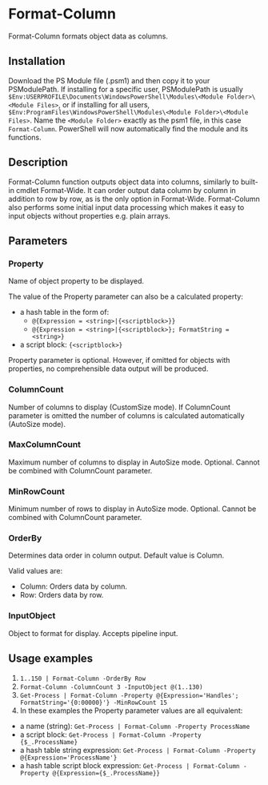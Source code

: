 # Format-Column

Format-Column formats object data as columns.

## Installation

Download the PS Module file (.psm1) and then copy it to your PSModulePath. If installing for a specific user, PSModulePath is usually `$Env:USERPROFILE\Documents\WindowsPowerShell\Modules\<Module Folder>\<Module Files>`, or if installing for all users, `$Env:ProgramFiles\WindowsPowerShell\Modules\<Module Folder>\<Module Files>`. Name the `<Module Folder>` exactly as the psm1 file, in this case `Format-Column`. PowerShell will now automatically find the module and its functions.

## Description
Format-Column function outputs object data into columns, similarly to built-in cmdlet Format-Wide. It can order output data column by column in addition to row by row, as is the only option in Format-Wide. Format-Column also performs some initial input data processing which makes it easy to input objects without properties e.g. plain arrays.
## Parameters
### Property
Name of object property to be displayed.
 
The value of the Property parameter can also be a calculated property:
- a hash table in the form of:
    - `@{Expression = <string>|{<scriptblock>}}`
    - `@{Expression = <string>|{<scriptblock>}; FormatString = <string>}`
- a script block: `{<scriptblock>}`
 
Property parameter is optional. However, if omitted for objects with properties, no comprehensible data output will be produced.
### ColumnCount
Number of columns to display (CustomSize mode). If ColumnCount parameter is omitted the number of columns is calculated automatically (AutoSize mode).
### MaxColumnCount
Maximum number of columns to display in AutoSize mode. Optional. Cannot be combined with ColumnCount parameter.
### MinRowCount
Minimum number of rows to display in AutoSize mode. Optional. Cannot be combined with ColumnCount parameter.
### OrderBy
Determines data order in column output. Default value is Column.

Valid values are:
- Column: Orders data by column.
- Row: Orders data by row.
### InputObject
Object to format for display. Accepts pipeline input.
## Usage examples
1. `1..150 | Format-Column -OrderBy Row`
2. `Format-Column -ColumnCount 3 -InputObject @(1..130)`
3. `Get-Process | Format-Column -Property @{Expression='Handles'; FormatString='{0:00000}'} -MinRowCount 15`
4. In these examples the Property parameter values are all equivalent:
- a name (string):                      `Get-Process | Format-Column -Property ProcessName`
- a script block:                       `Get-Process | Format-Column -Property {$_.ProcessName}`
- a hash table string expression:       `Get-Process | Format-Column -Property @{Expression='ProcessName'}`
- a hash table script block expression: `Get-Process | Format-Column -Property @{Expression={$_.ProcessName}}`
